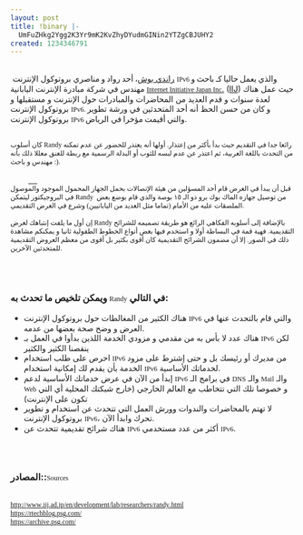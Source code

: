 ```yaml
---
layout: post
title: !binary |-
  UmFuZHkg2Ygg2K3Yr9mK2KvZhyDYudmGINin2YTZgCBJUHY2
created: 1234346791
---
```

<a href="http://flickr.com/photos/yraffah/3270323130/in/photostream/"><img alt="" src="http://farm1.static.flickr.com/189/3270323130_a4cda0b1a0_t.jpg" /></a>&nbsp;&nbsp;<a href="http://flickr.com/photos/yraffah/3269496891/in/photostream"><img alt="" src="http://farm4.static.flickr.com/3441/3269496891_ff4d645ffa_t.jpg" /></a><br />
&nbsp;<a href="https://rtechblog.psg.com/">راندي بوش</a>،<span style="font: 12.0px Georgia"> </span>أحد<span style="font: 12.0px Georgia"> </span>رواد<span style="font: 12.0px Georgia"> </span>و<span style="font: 12.0px Georgia"> </span>مناصري بروتوكول الإنترنت <span style="font: 12.0px Lucida Grande">IPv6 </span>والذي<span style="font: 12.0px Lucida Grande"> </span>يعمل<span style="font: 12.0px Lucida Grande"> </span>حاليا<span style="font: 12.0px Lucida Grande"> </span>كـ<span style="font: 12.0px Lucida Grande"> </span>باحث<span style="font: 12.0px Lucida Grande"> </span>و<span style="font: 12.0px Lucida Grande"> </span>مهندس في شركة مبادرة الإنترنت اليابانية <span style="font: 12.0px Lucida Grande"><a href="http://www.iij.ad.jp/en/development/lab/researchers/randy.html">Internet&nbsp;</a></span><span style="font: 12.0px Lucida Grande"><a href="http://www.iij.ad.jp/en/development/lab/researchers/randy.html">Initiative&nbsp;</a></span><span style="font: 12.0px Lucida Grande"><a href="http://www.iij.ad.jp/en/development/lab/researchers/randy.html">Japan&nbsp;</a></span><span style="font: 12.0px Lucida Grande"><a href="http://www.iij.ad.jp/en/development/lab/researchers/randy.html">Inc</a></span><a href="http://www.iij.ad.jp/en/development/lab/researchers/randy.html">.</a> (<a href="http://www.iij.ad.jp/en/development/lab/researchers/randy.html">IIJ</a>)&nbsp;حيث عمل هناك لعدة سنوات و قدم العديد من المحاضرات والمبادرات حول الإنترنت و مستقبلها و بروتوكول الإنترنت <span style="font: 12.0px Lucida Grande">IPv6. </span>و<span style="font: 12.0px Lucida Grande"> </span>كان من حسن الحظ أنه أحد المتحدثين في ورشة تطوير بروتوكول الإنترنت <span style="font: 12.0px Lucida Grande">IPv6 </span>والتي<span style="font: 12.0px Lucida Grande"> </span>أقيمت<span style="font: 12.0px Lucida Grande"> </span>مؤخرا<span style="font: 12.0px Lucida Grande"> </span>في الرياض.
<p style="margin: 0.0px 0.0px 0.0px 0.0px; font: 12.0px Geeza Pro; min-height: 15.0px">&nbsp;</p>
<p style="margin: 0.0px 0.0px 0.0px 0.0px; font: 12.0px Geeza Pro">كان أسلوب <span style="font: 12.0px Lucida Grande">Randy</span> رائعا جدا في التقديم حيث بدأ بأكثر من إعتذار. أولها أنه يعتذر للحضور عن عدم تمكنه من التحدث باللغة العربية، ثم اعتذر عن عدم لبسه للثوب أو البدلة الرسمية مع ربطة للعنق معللا ذلك بأنه مهندس و باحث :).</p>
<p style="margin: 0.0px 0.0px 0.0px 0.0px; font: 12.0px Geeza Pro; min-height: 15.0px">&nbsp;</p>
<a href="http://yousef.raffah.com/node/445?size=_original"><img alt="" src="http://yousef.raffah.com/drupalfiles/images/_POR4858.thumbnail.jpg" /></a>&nbsp;&nbsp;<a href="http://yousef.raffah.com/node/446?size=_original"><img alt="" src="http://yousef.raffah.com/drupalfiles/images/_POR4859.thumbnail.jpg" /></a>&nbsp;&nbsp;<a href="http://yousef.raffah.com/node/448?size=_original"><img alt="" src="http://yousef.raffah.com/drupalfiles/images/_POR4860_1.thumbnail.jpg" /></a>&nbsp;&nbsp;<a href="http://yousef.raffah.com/node/447?size=_original"><img alt="" src="http://yousef.raffah.com/drupalfiles/images/_POR4861.thumbnail.jpg" /></a>&nbsp;&nbsp;<a href="http://yousef.raffah.com/node/451?size=_original"><img alt="" src="http://yousef.raffah.com/drupalfiles/images/_POR4862.thumbnail.jpg" />&nbsp;&nbsp;<img alt="" src="http://yousef.raffah.com/drupalfiles/images/_POR4863.thumbnail.jpg" />&nbsp;&nbsp;<img alt="" src="http://yousef.raffah.com/drupalfiles/images/_POR4865.thumbnail.jpg" /></a>
<p style="margin: 0.0px 0.0px 0.0px 0.0px; font: 12.0px Geeza Pro">قبل أن يبدأ في العرض قام أحد المسؤلين من هيئة الإتصالات بحمل الجهاز المحمول الموجود والموصول في البروجيكتور ليتمكن <span style="font: 12.0px Lucida Grande">Randy</span>&nbsp; من توصيل جهازه الماك بوك برو ذو الـ ١٥ بوصة والذي قام بوضع بعض الملصقات عليه من الأمام (تماما مثل العديد من اليابانيين) وشرع في العرض التقديمي.</p>
<p style="margin: 0.0px 0.0px 0.0px 0.0px; font: 12.0px Geeza Pro; min-height: 15.0px">&nbsp;</p>
<p style="margin: 0.0px 0.0px 0.0px 0.0px; font: 12.0px Geeza Pro">إن أول ما يلفت إنتباهك لعرض <span style="font: 12.0px Lucida Grande">Randy</span> بالإضافة إلى أسلوبه الفكاهي الرائع هو طريقة تصميمه للشرائح التقديمية. فهية قمة في البساطة أولا و استخدم فيها بعض أنواع الخطوط الطفولية ثانيا و يمكنكم مشاهدة ذلك في الصور. إلا أن مضمون الشرائح التقديمية كان أقوى بكثير بل أقوى من معظم العروض التقديمية للمتحدثين الآخرين.</p>
<p style="margin: 0.0px 0.0px 0.0px 0.0px; font: 12.0px Geeza Pro; min-height: 15.0px">&nbsp;</p>
<!--break-->
<p>&nbsp;</p>
<h3>ويمكن تلخيص ما تحدث به <span style="font: 12.0px Lucida Grande">Randy</span> في التالي:</h3>
<ul>
    <li>هناك الكثير من المغالطات حول بروتوكول الإنترنت <span style="font: 12.0px Lucida Grande">IPv6</span> والتي قام بالتحدث عنها في العرض و وضح صحة بعضها من عدمه.</li>
    <li>هناك عدد لا بأس به من مقدمي و مزودي الخدمة اللذين بدأوا في العمل بـ <span style="font: 12.0px Lucida Grande">IPv6</span> لكن ينقصنا الكثير والكثير</li>
    <li>احرص على طلب استخدام <span style="font: 12.0px Lucida Grande">IPv6</span> من مديرك أو رئيسك بل و حتى إشترط على مزود الخدمة بأن يقدم لك إمكانية استخدام <span style="font: 12.0px Lucida Grande">IPv6</span> لخدماتك الأساسية.</li>
    <li>إبدأ من الآن في عرض خدماتك الأساسية لدعم <span style="font: 12.0px Lucida Grande">IPv6</span> في برامج الـ <span style="font: 12.0px Lucida Grande">DNS</span> والـ <span style="font: 12.0px Lucida Grande">Mail</span> والـ <span style="font: 12.0px Lucida Grande">Web</span> و خصوصا تلك التي تتخاطب مع العالم الخارجي (خارج شبكتك المحلية أي التي تكون على الإنترنت)</li>
    <li>لا تهتم بالمحاضرات والندوات وورش العمل التي تتحدث عن استخدام و تطوير بروتوكول الإنترنت <span style="font: 12.0px Lucida Grande">IPv6</span>، تحرك وابدأ الآن.</li>
    <li>هناك شرائح تقديمية تتحدث عن <span style="font: 12.0px Lucida Grande">IPv6</span> أكثر من عدد مستخدمي <span style="font: 12.0px Lucida Grande">IPv6</span>.</li>
</ul>
<p style="margin: 0.0px 0.0px 0.0px 0.0px; font: 12.0px Geeza Pro; min-height: 15.0px">&nbsp;</p>
<p style="margin: 0.0px 0.0px 0.0px 0.0px; font: 12.0px Geeza Pro; min-height: 15.0px">&nbsp;</p>
<h3>المصادر::<span style="font: 12.0px Lucida Grande">Sources</span></h3>
<p style="margin: 0.0px 0.0px 0.0px 0.0px; font: 12.0px Geeza Pro; min-height: 15.0px">&nbsp;</p>
<p style="margin: 0.0px 0.0px 0.0px 0.0px; font: 12.0px Lucida Grande"><a href="http://www.iij.ad.jp/en/development/lab/researchers/randy.html">http<span style="font: 12.0px Geeza Pro">://</span>www<span style="font: 12.0px Geeza Pro">.</span>iij<span style="font: 12.0px Geeza Pro">.</span>ad<span style="font: 12.0px Geeza Pro">.</span>jp<span style="font: 12.0px Geeza Pro">/</span>en<span style="font: 12.0px Geeza Pro">/</span>development<span style="font: 12.0px Geeza Pro">/</span>lab<span style="font: 12.0px Geeza Pro">/</span>researchers<span style="font: 12.0px Geeza Pro">/</span>randy<span style="font: 12.0px Geeza Pro">.</span>html</a></p>
<p style="margin: 0.0px 0.0px 0.0px 0.0px; font: 12.0px Lucida Grande"><a href="https://rtechblog.psg.com/">https<span style="font: 12.0px Geeza Pro">://</span>rtechblog<span style="font: 12.0px Geeza Pro">.</span>psg<span style="font: 12.0px Geeza Pro">.</span>com<span style="font: 12.0px Geeza Pro">/</span></a></p>
<p style="margin: 0.0px 0.0px 0.0px 0.0px; font: 12.0px Lucida Grande"><a href="https://archive.psg.com/">https</a><span style="font: 12.0px Geeza Pro"><a href="https://archive.psg.com/">://</a></span><a href="https://archive.psg.com/">archive</a><span style="font: 12.0px Geeza Pro"><a href="https://archive.psg.com/">.</a></span><a href="https://archive.psg.com/">psg</a><span style="font: 12.0px Geeza Pro"><a href="https://archive.psg.com/">.</a></span><a href="https://archive.psg.com/">com</a><span style="font: 12.0px Geeza Pro"><a href="https://archive.psg.com/">/</a></span></p>
<div>&nbsp;</div>

